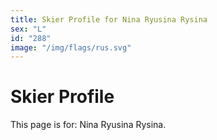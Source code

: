 ```yaml
---
title: Skier Profile for Nina Ryusina Rysina
sex: "L"
id: "288"
image: "/img/flags/rus.svg" 
---
```


# Skier Profile

This page is for: Nina Ryusina Rysina.
    